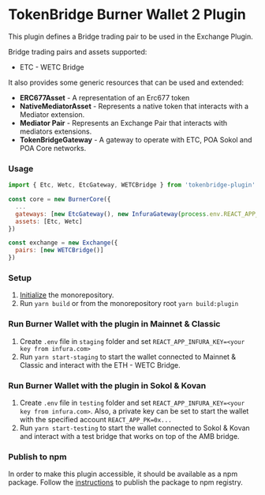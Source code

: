 # TokenBridge Burner Wallet 2 Plugin

This plugin defines a Bridge trading pair to be used in the Exchange Plugin.

Bridge trading pairs and assets supported:
* ETC - WETC Bridge

It also provides some generic resources that can be used and extended:
* **ERC677Asset** - A representation of an Erc677 token
* **NativeMediatorAsset** - Represents a native token that interacts with a Mediator extension.
* **Mediator Pair** - Represents an Exchange Pair that interacts with mediators extensions.
* **TokenBridgeGateway** - A gateway to operate with ETC, POA Sokol and POA Core networks. 
 
### Usage

```javascript
import { Etc, Wetc, EtcGateway, WETCBridge } from 'tokenbridge-plugin'

const core = new BurnerCore({
  ...
  gateways: [new EtcGateway(), new InfuraGateway(process.env.REACT_APP_INFURA_KEY)],
  assets: [Etc, Wetc]
})

const exchange = new Exchange({
  pairs: [new WETCBridge()]
})
```


### Setup
1. [Initialize](../README.md#initializing-the-monorepository) the monorepository.
2. Run `yarn build` or from the monorepository root `yarn build:plugin`

### Run Burner Wallet with the plugin in Mainnet & Classic
1. Create `.env` file in `staging` folder and set `REACT_APP_INFURA_KEY=<your key from infura.com>`
2. Run `yarn start-staging` to start the wallet connected to Mainnet & Classic and interact with the ETH - WETC Bridge.

### Run Burner Wallet with the plugin in Sokol & Kovan
1. Create `.env` file in `testing` folder and set `REACT_APP_INFURA_KEY=<your key from infura.com>`. 
Also, a private key can be set to start the wallet with the specified account `REACT_APP_PK=0x...`
2. Run `yarn start-testing` to start the wallet connected to Sokol & Kovan and interact with a test bridge
that works on top of the AMB bridge.

### Publish to npm
In order to make this plugin accessible, it should be available as a npm package. Follow the [instructions](publish.md) to publish 
the package to npm registry. 

